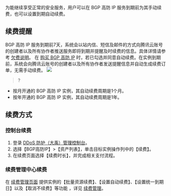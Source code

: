 为能继续享受正常的安全服务，用户可以在 BGP 高防 IP 服务到期前为其手动续费，也可以设置到期自动续费。
## 续费提醒
BGP 高防 IP 服务到期前7天，系统会以站内信、短信及邮件的方式向腾讯云账号的创建者以及所有协作者推送服务即将到期并提醒及时续费的信息。具体详情请参考 [欠费说明](https://cloud.tencent.com/document/product/1014/31104)。
在 [购买 BGP 高防 IP](https://cloud.tencent.com/document/product/1014/31101) 时，若已勾选并同意自动续费。在实例到期前，系统会向腾讯云账号的创建者以及所有协作者发送提醒信息并自动生成续费订单，无需手动续费。
![](https://main.qcloudimg.com/raw/d23f7b69a355404ec8f5b0419409e4ac.png)
>?
- 按月开通的 BGP 高防 IP 实例，其自动续费周期是1个月。
- 按年开通的 BGP 高防 IP 实例，其自动续费周期是1年。 

## 续费方式
### 控制台续费
1. 登录 [DDoS 防护（大禹）管理控制台](https://console.cloud.tencent.com/dayu/overview)。
2. 选择【BGP高防IP】>【资产列表】，单击目标实例操作列中的【续费】。
3. 在续费页面选择【续费时长】，并完成相关支付流程。

### 续费管理中心续费
 在 [续费管理页面](https://console.cloud.tencent.com/account/renewal) 提供实例的【批量资源续费】、【设置自动续费】、【设置统一到期日】以及【取消不续费】等功能 ，详见 [续费管理](https://cloud.tencent.com/document/product/555/7454)。
